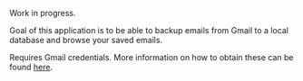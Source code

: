 Work in progress.

Goal of this application is to be able to backup emails from Gmail to a local database and browse your saved emails.

Requires Gmail credentials. More information on how to obtain these can be found [here](https://developers.google.com/gmail/api/quickstart/go).